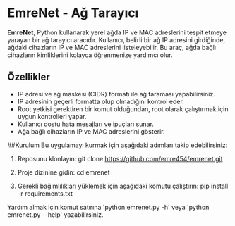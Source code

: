 # EmreNet - Ağ Tarayıcı

**EmreNet**, Python kullanarak yerel ağda IP ve MAC adreslerini tespit etmeye yarayan bir ağ tarayıcı aracıdır. Kullanıcı, belirli bir ağ IP adresini girdiğinde, ağdaki cihazların IP ve MAC adreslerini listeleyebilir. Bu araç, ağda bağlı cihazların kimliklerini kolayca öğrenmenize yardımcı olur.

## Özellikler

- IP adresi ve ağ maskesi (CIDR) formatı ile ağ taraması yapabilirsiniz.
- IP adresinin geçerli formatta olup olmadığını kontrol eder.
- Root yetkisi gerektiren bir komut olduğundan, root olarak çalıştırmak için uygun kontrolleri yapar.
- Kullanıcı dostu hata mesajları ve ipuçları sunar.
- Ağa bağlı cihazların IP ve MAC adreslerini gösterir.

##Kurulum
Bu uygulamayı kurmak için aşağıdaki adımları takip edebilirsiniz:

1. Reposunu klonlayın:
   git clone https://github.com/emre454/emrenet.git

2. Proje dizinine gidin:
   cd emrenet

3. Gerekli bağımlılıkları yüklemek için aşağıdaki komutu çalıştırın:
   pip install -r requirements.txt


Yardım almak için komut satırına 'python emrenet.py -h' veya 'python emrenet.py --help' yazabilirsiniz.
